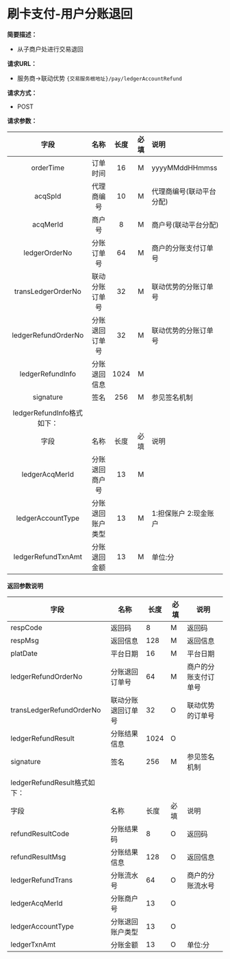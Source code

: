 # 刷卡支付-用户分账退回
    
**简要描述：** 

- 从子商户处进行交易退回

**请求URL：** 
- 服务商->联动优势
`{交易服务根地址}/pay/ledgerAccountRefund`

**请求方式：**
- POST 

**请求参数：** 


|	字段	 |	名称	  |	长度  	|	必填  	|	说明	  |
|:--------:|:--------:|:--------:|:--------:|:--------|
|	orderTime	|	订单时间	|	16	|	M	|	yyyyMMddHHmmss	|
|	acqSpId	|	代理商编号	|	10	|	M	|	代理商编号(联动平台分配)	|
|	acqMerId	|	商户号	|	8	|	M	|	商户号(联动平台分配)	|
|	ledgerOrderNo	|	分账订单号	|	64	|	M	|	商户的分账支付订单号	|
|	transLedgerOrderNo	|	联动分账订单号	|	32	|	M	|	联动优势的分账订单号|
|	ledgerRefundOrderNo	|	分账退回订单号	|	32	|	M	|	联动优势的分账订单号|
|	ledgerRefundInfo	|	分账退回信息	|	1024	|	M	|		|
|	signature	|	签名	|	256	|	M	|	参见签名机制	|
|	|
|	ledgerRefundInfo格式如下：		|
|	字段	 |	名称	  |	长度  	|	必填  	|	说明	  |
|	ledgerAcqMerId    	|	分账退回商户号	|	13	|	M	|		|
|	ledgerAccountType    	|	分账退回账户类型	|	13	|	M	|	1:担保账户 2:现金账户	|
|	ledgerRefundTxnAmt	|	分账退回金额	|	13	|	M	|	单位:分	|


 **返回参数说明** 
 
|	字段	|	名称	|	长度	|	必填	|	说明	|
|--------|-------|--------|--------|--------|
|	respCode	|	返回码	|	8	|	M	|	返回码	|
|	respMsg	|	返回信息	|	128	|	M	|	返回信息	|
|	platDate	|	平台日期	|	16	|	M	|	平台日期   |
|	ledgerRefundOrderNo	|	分账退回订单号	|	64	|	M	|	商户的分账支付订单号	|
|	transLedgerRefundOrderNo	|	联动分账退回订单号	|	32	|	O	|	联动优势的订单号|
|	ledgerRefundResult	|	分账结果信息	|	1024	|	O	|		|
|	signature	|	签名	|	256	|	M	|	参见签名机制	|
|	|
|	ledgerRefundResult格式如下：		|
|	字段	 |	名称	  |	长度  	|	必填  	|	说明	  |
|	refundResultCode	|	分账结果码	|	8	|	O	|	返回码	|
|	refundResultMsg	|	分账结果信息	|	128	|	O	|	返回信息	|
|	ledgerRefundTrans	|	分账流水号	|	64	|	O	|	商户的分账流水号	|
|	ledgerAcqMerId    	|	分账商户号	|	13	|	O	|		|
|	ledgerAccountType    	|	分账退回账户类型	|	13	|	O	|		|
|	ledgerTxnAmt	|	分账金额	|	13	|	O	|	单位:分	|
